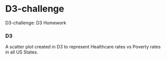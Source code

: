 # D3-challenge
D3-challenge: D3 Homework


### D3
A scatter plot created in D3 to represent Healthcare rates vs Poverty rates in all US States.
